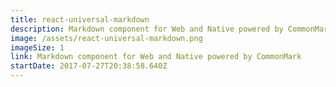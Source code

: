 ```yaml
---
title: react-universal-markdown
description: Markdown component for Web and Native powered by CommonMark
image: /assets/react-universal-markdown.png
imageSize: 1
link: Markdown component for Web and Native powered by CommonMark
startDate: 2017-07-27T20:38:58.640Z
---
```

